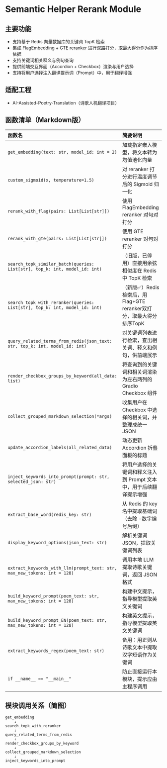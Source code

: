 Semantic Helper Rerank Module
=============================

主要功能
--------
- 支持基于 Redis 向量数据库的关键词 TopK 检索
- 集成 FlagEmbedding + GTE reranker 进行双路打分，取最大得分作为排序依据
- 支持关键词相关释义与例句查询
- 提供前端交互界面（Accordion + Checkbox）渲染与用户选择
- 支持将用户选择注入翻译提示词（Prompt）中，用于翻译增强

适配工程
--------
- AI-Assisted-Poetry-Translation（诗歌人机翻译项目）

函数清单（Markdown版）
-----------------------

| 函数名 | 简要说明 |
|:---|:---|
| `get_embedding(text: str, model_id: int = 2)` | 加载指定嵌入模型，将文本转为均值池化向量 |
| `custom_sigmoid(x, temperature=1.5)` | 对 reranker 打分进行温度调节后的 Sigmoid 归一化 |
| `rerank_with_flag(pairs: List[List[str]])` | 使用 FlagEmbedding reranker 对句对打分 |
| `rerank_with_gte(pairs: List[List[str]])` | 使用 GTE reranker 对句对打分 |
| `search_topk_similar_batch(queries: List[str], top_k: int, model_id: int)` | （旧版，已停用）直接用余弦相似度在 Redis 中 TopK 检索 |
| `search_topk_with_reranker(queries: List[str], top_k: int, model_id: int)` | （新版✅）Redis检索后，用 Flag+GTE reranker双打分，取最大得分排序TopK |
| `query_related_terms_from_redis(json_text: str, top_k: int, model_id: int)` | 对关键词列表进行检索，查出相关词、释义和例句，供前端展示 |
| `render_checkbox_groups_by_keyword(all_data: list)` | 将查询到的关键词和相关词渲染为左右两列的 Gradio Checkbox 组件 |
| `collect_grouped_markdown_selection(*args)` | 收集用户在 Checkbox 中选择的相关词，并整理成统一 JSON |
| `update_accordion_labels(all_related_data)` | 动态更新 Accordion 折叠面板的标题 |
| `inject_keywords_into_prompt(prompt: str, selected_json: str)` | 将用户选择的关键词和释义注入到 Prompt 文本中，用于后续翻译提示增强 |
| `extract_base_word(redis_key: str)` | 从 Redis 的 key 名中提取基础词（去除 -数字编号后缀） |
| `display_keyword_options(json_text: str)` | 解析关键词 JSON，提取关键词列表 |
| `extract_keywords_with_llm(prompt_text: str, max_new_tokens: int = 128)` | 调用本地 LLM 提取诗歌关键词，返回 JSON 格式 |
| `build_keyword_prompt(poem_text: str, max_new_tokens: int = 128)` | 构建中文提示，指导模型提取英文关键词 |
| `build_keyword_prompt_EN(poem_text: str, max_new_tokens: int = 128)` | 构建英文提示，指导模型提取英文关键词 |
| `extract_keywords_regex(poem_text: str)` | 备用：用正则从诗歌文本中提取汉字短语作为关键词 |
| `if __name__ == "__main__"` | 防止直接运行本模块，提示应由主程序调用 |

模块调用关系（简图）
--------------------

```text
get_embedding
    ↓
search_topk_with_reranker
    ↓
query_related_terms_from_redis
    ↓
render_checkbox_groups_by_keyword
    ↓
collect_grouped_markdown_selection
    ↓
inject_keywords_into_prompt
```